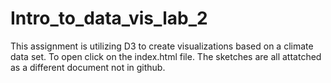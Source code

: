 # Intro_to_data_vis_lab_2
This assignment is utilizing D3 to create visualizations based on a climate data set. To open click on the index.html file. The sketches are all attatched as a different document not in github.
